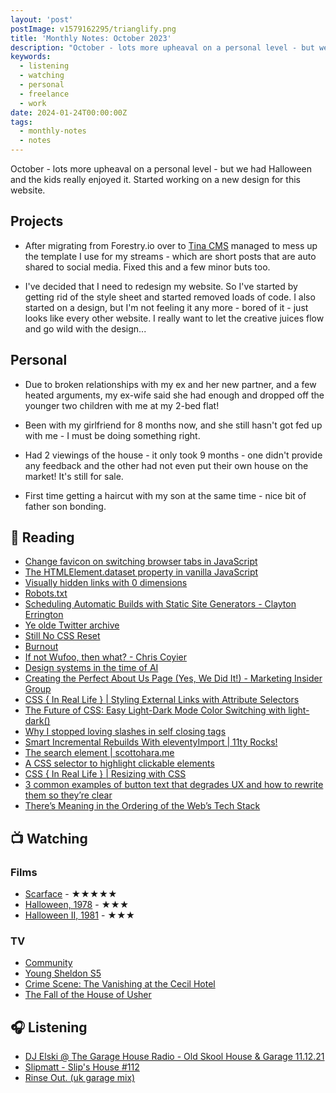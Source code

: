 ```yaml
---
layout: 'post'
postImage: v1579162295/trianglify.png
title: 'Monthly Notes: October 2023'
description: "October - lots more upheaval on a personal level - but we had Halloween and the kids really enjoyed it. Started working on a new design for this website."
keywords:
  - listening
  - watching
  - personal
  - freelance
  - work
date: 2024-01-24T00:00:00Z
tags:
  - monthly-notes
  - notes
---
```

<p class="lead">October - lots more upheaval on a personal level - but we had Halloween and the kids really enjoyed it. Started working on a new design for this website.</p>

## Projects
- After migrating from Forestry.io over to [Tina CMS](https://tina.io/ "Tina CMS") managed to mess up the template I use for my streams - which are short posts that are auto shared to social media. Fixed this and a few minor buts too.

- I've decided that I need to redesign my website. So I've started by getting rid of the style sheet and started removed loads of code. I also started on a design, but I'm not feeling it any more - bored of it - just looks like every other website. I really want to let the creative juices flow and go wild with the design...

## Personal
- Due to broken relationships with my ex and her new partner, and a few heated arguments, my ex-wife said she had enough and dropped off the younger two children with me at my 2-bed flat!

- Been with my girlfriend for 8 months now, and she still hasn't got fed up with me - I must be doing something right.

- Had 2 viewings of the house - it only took 9 months - one didn't provide any feedback and the other had not even put their own house on the market! It's still for sale.

- First time getting a haircut with my son at the same time - nice bit of father son bonding.

## 📖 Reading
- [Change favicon on switching browser tabs in JavaScript](https://www.amitmerchant.com/change-favicon-on-switching-browser-tabs/ "Change favicon on switching browser tabs in JavaScript")
- [The HTMLElement.dataset property in vanilla JavaScript](https://gomakethings.com/the-htmlelement.dataset-property-in-vanilla-javascript/ "The HTMLElement.dataset property in vanilla JavaScript")
- [Visually hidden links with 0 dimensions](https://www.matuzo.at/blog/2023/zero-width-height-skip/ "Visually hidden links with 0 dimensions")
- [Robots.txt](https://blog.jim-nielsen.com/2023/robots-txt/ "Robots.txt")
- [Scheduling Automatic Builds with Static Site Generators - Clayton Errington](https://claytonerrington.com/blog/scheduling-automatic-builds-with-static-site-generators/ "Scheduling Automatic Builds with Static Site Generators - Clayton Errington")
- [Ye olde Twitter archive](https://danabyerly.com/notes/ye-olde-twitter-archive/ "Ye olde Twitter archive")
- [Still No CSS Reset](https://snook.ca/archives/html_and_css/still-no-css-reset "Still No CSS Reset")
- [Burnout](https://snook.ca/archives/personal/burnout "Burnout")
- [If not Wufoo, then what? - Chris Coyier](https://chriscoyier.net/2023/10/04/if-not-wufoo-then-what/ "If not Wufoo, then what? - Chris Coyier")
- [Design systems in the time of AI](https://bradfrost.com/blog/post/design-systems-in-the-time-of-ai/ "Design systems in the time of AI")
- [Creating the Perfect About Us Page (Yes, We Did It!) - Marketing Insider Group](https://marketinginsidergroup.com/content-marketing/create-the-perfect-about-us-page/ "Creating the Perfect About Us Page (Yes, We Did It!) - Marketing Insider Group")
- [CSS { In Real Life } | Styling External Links with Attribute Selectors](https://css-irl.info/styling-external-links-with-attribute-selectors/ "CSS { In Real Life } | Styling External Links with Attribute Selectors")
- [The Future of CSS: Easy Light-Dark Mode Color Switching with light-dark()](https://www.bram.us/2023/10/09/the-future-of-css-easy-light-dark-mode-color-switching-with-light-dark/ "The Future of CSS: Easy Light-Dark Mode Color Switching with light-dark()")
- [Why I stopped loving slashes in self closing tags](https://remysharp.com/2023/10/09/why-i-stopped-loving-slashes-in-self-closing-tags "Why I stopped loving slashes in self closing tags")
- [Smart Incremental Rebuilds With eleventyImport | 11ty Rocks!](https://11ty.rocks/posts/smart-incremental-rebuilds-with-eleventy-import/ "Smart Incremental Rebuilds With eleventyImport | 11ty Rocks!")
- [The search element | scottohara.me](https://www.scottohara.me/blog/2023/03/24/search-element.html "The search element | scottohara.me")
- [A CSS selector to highlight clickable elements](https://sebastiandedeyne.com/a-css-selector-to-highlight-clickable-elements/ "A CSS selector to highlight clickable elements")
- [CSS { In Real Life } | Resizing with CSS](https://css-irl.info/resizing-with-css/ "CSS { In Real Life } | Resizing with CSS")
- [3 common examples of button text that degrades UX and how to rewrite them so they’re clear](https://adamsilver.io/blog/3-common-examples-of-button-text-that-degrades-ux-and-how-to-rewrite-them-so-theyre-clear/ "3 common examples of button text that degrades UX and how to rewrite them so they’re clear")
- [There’s Meaning in the Ordering of the Web’s Tech Stack](https://blog.jim-nielsen.com/2023/meaning-in-web-tech-stack-ordering/ "There’s Meaning in the Ordering of the Web’s Tech Stack")

## 📺 Watching

### Films
- [Scarface](https://www.themoviedb.org/movie/111-scarface "Scarface") - ★★★★★
- [Halloween, 1978](https://www.themoviedb.org/movie/948-halloween "Halloween, 1978") - ★★★
- [Halloween II, 1981](https://www.themoviedb.org/movie/11281-halloween-ii "Halloween II, 1981") - ★★★

### TV
- [Community](https://www.themoviedb.org/tv/18347-community "Community")
- [Young Sheldon S5](https://www.themoviedb.org/tv/71728-young-sheldon "Young Sheldon S5")
- [Crime Scene: The Vanishing at the Cecil Hotel](https://www.themoviedb.org/tv/116989-crime-scene-the-vanishing-at-the-cecil-hotel "Crime Scene: The Vanishing at the Cecil Hotel")
- [The Fall of the House of Usher](https://www.themoviedb.org/tv/157065-the-fall-of-the-house-of-usher "The Fall of the House of Usher")

## 🎧 Listening
- [DJ Elski @ The Garage House Radio - Old Skool House & Garage 11.12.21](https://www.mixcloud.com/Elski/the-garage-house-radio-old-skool-house-garage-111221/ "DJ Elski @ The Garage House Radio - Old Skool House & Garage 11.12.21")
- [Slipmatt - Slip's House #112](https://www.mixcloud.com/Slipmatt/slipmatt-slips-house-112/ "Slipmatt - Slip's House #112")
- [Rinse Out. (uk garage mix)](https://www.mixcloud.com/djQuadey/rinse-out-uk-garage-mix/ "Rinse Out. (uk garage mix)")
